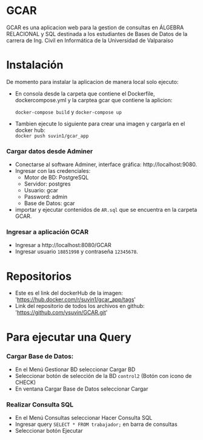 # GCAR
GCAR es una aplicacion web para la gestion de consultas en ÁLGEBRA RELACIONAL y SQL destinada a los estudiantes de Bases de Datos de la carrera de Ing. Civil en Informática de la Universidad de Valparaíso

# Instalación
De momento para instalar la aplicacion de manera local solo ejecuto:
- En consola desde la carpeta que contiene el Dockerfile, dockercompose.yml y la carptea gcar que contiene la aplicion:
  
  `docker-compose build` y `docker-compose up`
- Tambien ejecute lo siguiente para crear una imagen y cargarla en el docker hub:  
  `docker push suvin1/gcar_app`
  
### Cargar datos desde Adminer
- Conectarse al software Adminer, interface gráfica: http://localhost:9080.
- Ingresar con las credenciales:
    - Motor de BD: PostgreSQL
    - Servidor: postgres
    - Usuario: gcar
    - Password: admin
    - Base de Datos: gcar
- importar y ejecutar contenidos de `AR.sql` que se encuentra en la carpeta GCAR.  

### Ingresar a aplicación GCAR
- Ingresar a http://localhost:8080/GCAR
- Ingresar usuario `18851998` y contraseña `12345678`.
  
  
# Repositorios
- Este es el link del dockerHub de la imagen: 
  'https://hub.docker.com/r/suvin1/gcar_app/tags'
- Link del repositorio de todos los archivos en github:
  'https://github.com/ysuvin/GCAR.git'

# Para ejecutar una Query
### Cargar Base de Datos:
  - En el Menú Gestionar BD seleccionar Cargar BD
  - Seleccionar botón de selección de la BD `control2` (Botón con icono de CHECK)
  - En ventana Cargar Base de Datos seleccionar Cargar
  
### Realizar Consulta SQL
  - En el Menú Consultas seleccionar Hacer Consulta SQL
  - Ingresar query `SELECT * FROM trabajador;` en barra de consultas
  - Seleccionar botón Ejecutar 


